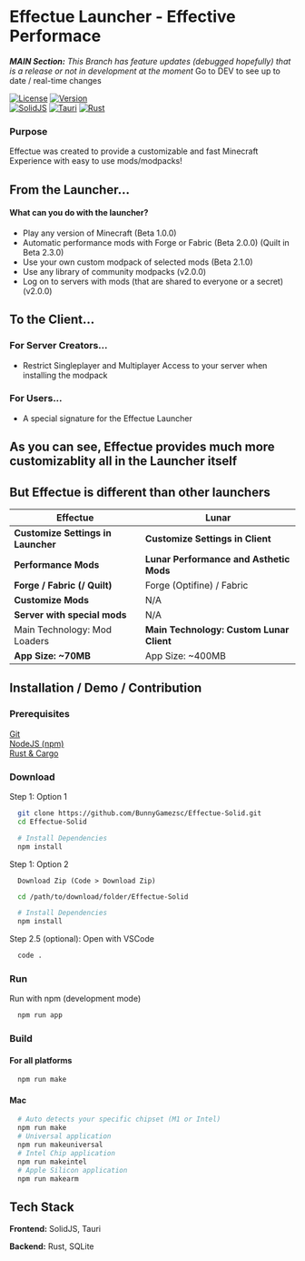 # Effectue Launcher - Effective Performace
_**MAIN Section:** This Branch has feature updates (debugged hopefully) that is a release or not in development at the moment_
Go to DEV to see up to date / real-time changes

[![License](https://img.shields.io/badge/License-Apache_2.0-green?&style=for-the-badge)](https://opensource.org/licenses/Apache-2.0)
[![Version](https://img.shields.io/badge/version-alpha%200.0.1-blue?&style=for-the-badge)](https://github.com/BunnyGamezsc/Effectue-Solid/releases)
<br>
[![SolidJS](https://img.shields.io/badge/Solid-2C4F7C.svg?style=for-the-badge&logo=Solid&logoColor=white)](https://www.solidjs.com/)
[![Tauri](https://img.shields.io/badge/Tauri-24C8D8.svg?style=for-the-badge&logo=Tauri&logoColor=white)](https://tauri.app/)
[![Rust](https://img.shields.io/badge/rust-%23000000.svg?style=for-the-badge&logo=rust&logoColor=white)](https://www.rust-lang.org/)

### Purpose
Effectue was created to provide a customizable and fast Minecraft Experience with easy to use mods/modpacks!

## From the Launcher...
#### What can you do with the launcher?
- Play any version of Minecraft (Beta 1.0.0)
- Automatic performance mods with Forge or Fabric (Beta 2.0.0) (Quilt in Beta 2.3.0)
- Use your own custom modpack of selected mods (Beta 2.1.0)
- Use any library of community modpacks (v2.0.0)
- Log on to servers with mods (that are shared to everyone or a secret) (v2.0.0)

## To the Client...
### For Server Creators...
- Restrict Singleplayer and Multiplayer Access to your server when installing the modpack

### For Users...
- A special signature for the Effectue Launcher 


## As you can see, Effectue provides much more customizablity all in the Launcher itself

## But Effectue is different than other launchers

| Effectue    | Lunar |
| ----------- | ----------- |
| **Customize Settings in Launcher**| **Customize Settings in Client**      |
| **Performance Mods**   | **Lunar Performance and Asthetic Mods**        |
| **Forge / Fabric (/ Quilt)**   | Forge (Optifine) / Fabric|
| **Customize Mods** | N/A |
 **Server with special mods** | N/A |
 |Main Technology: Mod Loaders|**Main Technology: Custom Lunar Client**|
  |**App Size: ~70MB**|App Size: ~400MB|


 



## Installation / Demo / Contribution

### Prerequisites
[Git](https://git-scm.com/downloads)
<br>
[NodeJS (npm)](https://nodejs.org/en/download)
<br>
[Rust & Cargo](https://www.rust-lang.org/tools/install)

### Download

Step 1: Option 1
```bash
  git clone https://github.com/BunnyGamezsc/Effectue-Solid.git
  cd Effectue-Solid

  # Install Dependencies
  npm install
```
Step 1: Option 2
```
  Download Zip (Code > Download Zip)
```

```bash
  cd /path/to/download/folder/Effectue-Solid

  # Install Dependencies
  npm install
```

Step 2.5 (optional): Open with VSCode
```bash
  code .
```

### Run
Run with npm (development mode)
```bash
  npm run app
```
### Build

#### For all platforms
```bash
  npm run make
```
#### Mac

```bash
  # Auto detects your specific chipset (M1 or Intel)
  npm run make
  # Universal application
  npm run makeuniversal
  # Intel Chip application
  npm run makeintel
  # Apple Silicon application
  npm run makearm
```

## Tech Stack

**Frontend:** SolidJS, Tauri

**Backend:** Rust, SQLite
